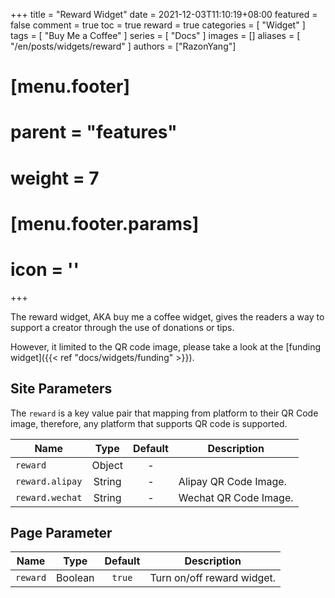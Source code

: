 +++
title = "Reward Widget"
date = 2021-12-03T11:10:19+08:00
featured = false
comment = true
toc = true
reward = true
categories = [
  "Widget"
]
tags = [
  "Buy Me a Coffee"
]
series = [
  "Docs"
]
images = []
aliases = [
  "/en/posts/widgets/reward"
]
authors = ["RazonYang"]
# [menu.footer]
#   parent = "features"
#   weight = 7
#   [menu.footer.params]
#     icon = '<i class="fas fa-fw fa-coffee"></i>'
+++

The reward widget, AKA buy me a coffee widget, gives the readers a way to support a creator through the use of donations or tips.

However, it limited to the QR code image, please take a look at the [funding widget]({{< ref "docs/widgets/funding" >}}).

<!--more-->

## Site Parameters

The `reward` is a key value pair that mapping from platform to their QR Code image, therefore, any platform that supports QR code is supported.

| Name | Type | Default | Description
|---|:-:|:-:|---
| `reward` | Object | - | 
| `reward.alipay` | String | - | Alipay QR Code Image.
| `reward.wechat` | String | - | Wechat QR Code Image.

## Page Parameter

| Name | Type | Default | Description
|---|:-:|:-:|---
| `reward` | Boolean | `true` | Turn on/off reward widget.

